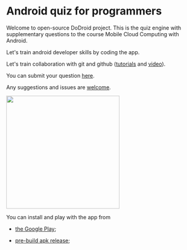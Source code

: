 # Android quiz for programmers

Welcome to open-source DoDroid project. This is the quiz engine with supplementary questions to the course Mobile Cloud Computing with Android.

Let's train android developer skills by coding the app.

Let's train collaboration with git and github ([tutorials](https://guides.github.com/) and [video](https://www.youtube.com/user/GitHubGuides)).

You can submit your question [here](https://docs.google.com/forms/d/12t_k5dga6CPrpOeP0kb1L9JexUK8PyRJNTRHlU9t24I/viewform?usp=send_form).

Any suggestions and issues are [welcome](https://github.com/mgolokhov/dodroid/issues).

<img src=https://cloud.githubusercontent.com/assets/294512/16547582/f0dcec82-417b-11e6-9bec-78d5c87ecbcb.gif width=300/>

You can install and play with the app from 

* [the Google Play](https://play.google.com/store/apps/details?id=doit.study.droid&hl=en);

* [pre-build apk release](https://github.com/mgolokhov/dodroid/releases);


